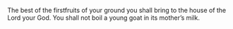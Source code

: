 The best of the firstfruits of your ground you shall bring to the house of the Lord your God. You shall not boil a young goat in its mother’s milk.
